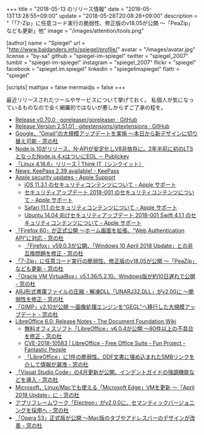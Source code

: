 +++
title = "2018-05-13 のリリース情報"
date =  "2018-05-13T13:28:55+09:00"
update = "2018-05-28T20:08:28+09:00"
description = "「「7-Zip」に任意コード実行の脆弱性、修正版のv18.05が公開 ～「PeaZip」なども更新」他"
image = "/images/attention/tools.png"

[author]
  name      = "Spiegel"
  url       = "http://www.baldanders.info/spiegel/profile/"
  avatar    = "/images/avatar.jpg"
  license   = "by-sa"
  github    = "spiegel-im-spiegel"
  twitter   = "spiegel_2007"
  tumblr    = "spiegel-im-spiegel"
  instagram = "spiegel_2007"
  flickr    = "spiegel"
  facebook  = "spiegel.im.spiegel"
  linkedin  = "spiegelimspiegel"
  flattr    = "spiegel"

[scripts]
  mathjax = false
  mermaidjs = false
+++

最近リリースされたツールやサービスについて挙げておく。
私個人が気になっているものなので全く網羅的ではないが悪しからずご了承の程を。

- [Release v0.70.0 · goreleaser/goreleaser · GitHub](https://github.com/goreleaser/goreleaser/releases/tag/v0.70.0)
- [Release Version 2.51.01 · gitextensions/gitextensions · GitHub](https://github.com/gitextensions/gitextensions/releases/tag/v2.51.01)
- [Google、“Gmail”の大規模アップデートを実施 ～本日から新デザインに切り替え可能 - 窓の杜](https://forest.watch.impress.co.jp/docs/news/1119246.html)
- [Node.js 10がリリース、N-APIが安定化しV8非依存に。2年半前に初のLTSとなったNode.js 4.xはついにEOL － Publickey](https://www.publickey1.jp/blog/18/nodejs_10n-apiv82ltsnodejs_4xeol.html)
- [「Linux 4.16.6」リリース | Think IT（シンクイット）](https://thinkit.co.jp/news/bn/13944)
- [News: KeePass 2.39 available! - KeePass](https://keepass.info/news/n180506_2.39.html)
- [Apple security updates - Apple Support](https://support.apple.com/en-us/HT201222)
    - [iOS 11.3.1 のセキュリティコンテンツについて - Apple サポート](https://support.apple.com/ja-jp/HT208743)
    - [セキュリティアップデート 2018-001 のセキュリティコンテンツについて - Apple サポート](https://support.apple.com/ja-jp/HT208742)
    - [Safari 11.1 のセキュリティコンテンツについて - Apple サポート](https://support.apple.com/ja-jp/HT208741)
    - [Ubuntu 14.04 向けセキュリティアップデート 2018-001 Swift 4.1.1 のセキュリティコンテンツについて - Apple サポート](https://support.apple.com/ja-jp/HT208804)
- [「Firefox 60」が正式公開 ～ホーム画面を拡張、“Web Authentication API”に対応 - 窓の杜](https://forest.watch.impress.co.jp/docs/news/1121001.html)
    - [「Firefox」v59.0.3が公開、「Windows 10 April 2018 Update」との非互換問題を修正 - 窓の杜](https://forest.watch.impress.co.jp/docs/news/1120289.html)
- [「7-Zip」に任意コード実行の脆弱性、修正版のv18.05が公開 ～「PeaZip」なども更新 - 窓の杜](https://forest.watch.impress.co.jp/docs/news/1120644.html)
- [「Oracle VM VirtualBox」v5.1.36/5.2.10、Windows版が約10日遅れで公開 - 窓の杜](https://forest.watch.impress.co.jp/docs/news/1120296.html)
- [ARJ形式書庫ファイルの圧縮・解凍DLL「UNARJ32.DLL」がv2.00に ～脆弱性を修正 - 窓の杜](https://forest.watch.impress.co.jp/docs/news/1120405.html)
- [「GIMP」v2.10が公開 ～画像処理エンジンを“GEGL”へ移行した大規模アップデート - 窓の杜](https://forest.watch.impress.co.jp/docs/news/1120669.html)
- [LibreOffice 6.0: Release Notes - The Document Foundation Wiki](https://wiki.documentfoundation.org/ReleaseNotes/6.0)
    - [無料オフィスソフト「LibreOffice」v6.0.4が公開 ～80件以上の不具合を修正 - 窓の杜](https://forest.watch.impress.co.jp/docs/news/1121112.html)
    - [CVE-2018-10583 | LibreOffice - Free Office Suite - Fun Project - Fantastic People](https://www.libreoffice.org/about-us/security/advisories/cve-2018-10583/)
    - [「LibreOffice」に1件の脆弱性、ODF文書に埋め込まれたSMBリンクを介して情報が漏洩 - 窓の杜](https://forest.watch.impress.co.jp/docs/news/1123907.html)
- [「Visual Studio Code」の4月更新が公開、インデントガイドの強調機能などを導入 - 窓の杜](https://forest.watch.impress.co.jp/docs/news/1120810.html)
- [Microsoft、Linux/Macでも使える「Microsoft Edge」VMを更新 ～「April 2018 Update」に - 窓の杜](https://forest.watch.impress.co.jp/docs/news/1120921.html)
- [アプリフレームワーク「Electron」がv2.0.0に、セマンティックバージョニングを採用へ - 窓の杜](https://forest.watch.impress.co.jp/docs/news/1121037.html)
- [「Opera 53」正式版が公開 ～Mac版のタブやアドレスバーのデザインが改善 - 窓の杜](https://forest.watch.impress.co.jp/docs/news/1121314.html)
